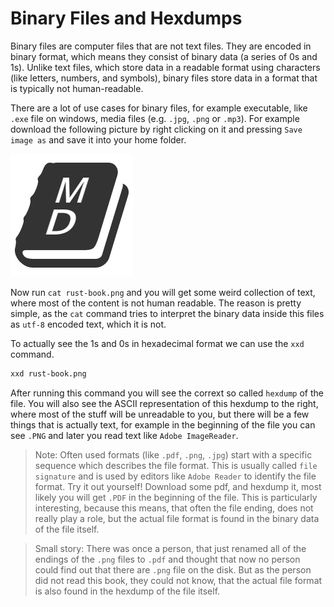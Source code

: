 # Binary Files and Hexdumps

Binary files are computer files that are not text files. They are encoded in binary format,
which means they consist of binary data (a series of 0s and 1s). Unlike text files,
which store data in a readable format using characters (like letters, numbers, and symbols),
binary files store data in a format that is typically not human-readable.

There are a lot of use cases for binary files, for example executable, like `.exe` file on windows,
media files (e.g. `.jpg`, `.png` or `.mp3`). For example download the following picture
by right clicking on it and pressing `Save image as` and save it into your home folder.

![](images/rust-book.png)

Now run `cat rust-book.png` and you will get some weird collection of text, where most of the content
is not human readable. The reason is pretty simple, as the `cat` command tries to interpret the
binary data inside this files as `utf-8` encoded text, which it is not.

To actually see the 1s and 0s in hexadecimal format we can use the `xxd` command.

```sh
xxd rust-book.png
```

After running this command you will see the corrext so called `hexdump` of the file. You will
also see the ASCII representation of this hexdump to the right, where most of the stuff will be
unreadable to you, but there will be a few things that is actually text, for example in the
beginning of the file you can see `.PNG` and later you read text like `Adobe ImageReader`.

> Note: Often used formats (like `.pdf`, `.png`, `.jpg`) start with a specific sequence which
> describes the file format. This is usually called `file signature` and is used by editors
> like `Adobe Reader` to identify the file format. Try it out yourself! Download some pdf, and
> hexdump it, most likely you will get `.PDF` in the beginning of the file. This is particularly
> interesting, because this means, that often the file ending, does not really play a role, but the
> actual file format is found in the binary data of the file itself.

> Small story: There was once a person, that just renamed all of the endings of the `.png` files
> to `.pdf` and thought that now no person could find out that there are `.png` file on the disk.
> But as the person did not read this book, they could not know, that the actual file format is
> also found in the hexdump of the file itself.
